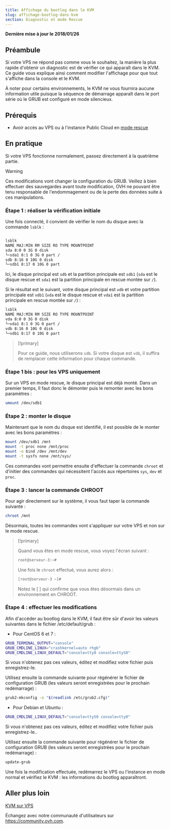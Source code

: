 ```yaml
---
title: Affichage du bootlog dans le KVM
slug: affichage-bootlog-dans-kvm
section: Diagnostic et mode Rescue
---
```


**Dernière mise à jour le 2018/01/26**

## Préambule

Si votre VPS ne répond pas comme vous le souhaitez, la manière la plus rapide d'obtenir un diagnostic est de vérifier ce qui apparaît dans le KVM. Ce guide vous explique ainsi comment modifier l'affichage pour que tout s'affiche dans la console et le KVM.

À noter pour certains environnements, le KVM ne vous fournira aucune information utile puisque la séquence de démarrage apparaît dans le port série où le GRUB est configuré en mode silencieux.


## Prérequis

- Avoir accès au VPS ou à l'instance Public Cloud en [mode rescue](../mode-rescue-vps/)


## En pratique

Si votre VPS fonctionne normalement, passez directement à la quatrième partie.

> [!warning]
>
> Ces modifications vont changer la configuration du GRUB. Veillez à bien effectuer des sauvegardes avant toute modification, OVH ne pouvant être tenu responsable de l'endommagement ou de la perte des données suite à ces manipulations.
>


### Étape 1 : réaliser la vérification initiale


Une fois connecté, il convient de vérifier le nom du disque avec la commande `lsblk` :

```sh

lsblk
NAME MAJ:MIN RM SIZE RO TYPE MOUNTPOINT
sda 8:0 0 3G 0 disk
└─sda1 8:1 0 3G 0 part /
sdb 8:16 0 10G 0 disk
└─sdb1 8:17 0 10G 0 part
```

Ici, le disque principal est `sdb` et la partition principale est `sdb1` (`sda` est le disque rescue et `sda1` est la partition principale en rescue montée sur `/`).


Si le résultat est le suivant, votre disque principal est `vdb` et votre partition principale est `vdb1` (`vda` est le disque rescue et `vda1` est la partition principale en rescue montée sur `/`) :

```sh
lsblk
NAME MAJ:MIN RM SIZE RO TYPE MOUNTPOINT
vda 8:0 0 3G 0 disk
└─vda1 8:1 0 3G 0 part /
vdb 8:16 0 10G 0 disk
└─vdb1 8:17 0 10G 0 part
```

>
>[!primary]
>
> Pour ce guide, nous utiliserons `sdb`. Si votre disque est `vdb`, il suffira de remplacer cette information pour chaque commande.
>

### Étape 1 bis : pour les VPS uniquement

Sur un VPS en mode rescue, le disque principal est déjà monté. Dans un premier temps, Il faut donc le démonter puis le remonter avec les bons paramètres :

```sh
umount /dev/sdb1
```

### Étape 2 : monter le disque

Maintenant que le nom du disque est identifié, il est possible de le monter avec les bons paramètres :

```sh
mount /dev/sdb1 /mnt
mount -t proc none /mnt/proc
mount -o bind /dev /mnt/dev
mount -t sysfs none /mnt/sys/
```

Ces commandes vont permettre ensuite d'effectuer la commande `chroot` et d'initier des commandes qui nécessitent l'accès aux répertoires `sys`, `dev` et `proc`.

### Étape 3 : lancer la commande CHROOT

Pour agir directement sur le système, il vous faut taper la commande suivante :

```sh
chroot /mnt
```

Désormais, toutes les commandes vont s'appliquer sur votre VPS et non sur le mode rescue.

> [!primary]
>
> Quand vous êtes en mode rescue, vous voyez l'écran suivant :
> 
> ```sh 
> root@serveur-3:~#
> ```
> 
> Une fois le `chroot` effectué, vous aurez alors :
> 
> ```sh
> [root@serveur-3 ~]#
> ```
> 
> Notez le [ ] qui confirme que vous êtes désormais dans un environnement en CHROOT.
>

### Étape 4 : effectuer les modifications

Afin d'accéder au bootlog dans le KVM, il faut être sûr d'avoir les valeurs suivantes dans le fichier /etc/default/grub :

- Pour CentOS 6 et 7 :

```sh
GRUB_TERMINAL_OUTPUT="console"
GRUB_CMDLINE_LINUX="crashkernel=auto rhgb"
GRUB_CMDLINE_LINUX_DEFAULT="console=tty0 console=ttyS0"
```

Si vous n'obtenez pas ces valeurs, éditez et modifiez votre fichier puis enregistrez-le.

Utilisez ensuite la commande suivante pour régénérer le fichier de configuration GRUB (les valeurs seront enregistrées pour le prochain redémarrage) :

```sh
grub2-mkconfig -o "$(readlink /etc/grub2.cfg)"
```

- Pour Debian et Ubuntu :

```sh
GRUB_CMDLINE_LINUX_DEFAULT="console=ttyS0 console=tty0"
```

Si vous n'obtenez pas ces valeurs, éditez et modifiez votre fichier puis enregistrez-le..

Utilisez ensuite la commande suivante pour régénérer le fichier de configuration GRUB (les valeurs seront enregistrées pour le prochain redémarrage) :

```sh
update-grub
```

Une fois la modification effectuée, redémarrez le VPS ou l'instance en mode normal et vérifiez le KVM : les informations du bootlog apparaîtront.


## Aller plus loin

[KVM sur VPS](../utilisation-kvm-sur-vps)

Échangez avec notre communauté d'utilisateurs sur <https://community.ovh.com>.